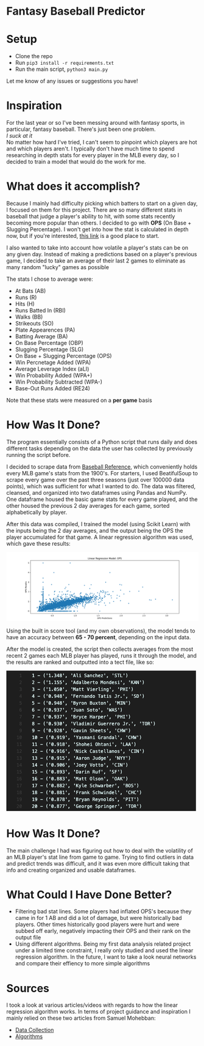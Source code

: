 # Fantasy Baseball Predictor

# Setup

- Clone the repo
- Run `pip3 install -r requirements.txt`
- Run the main script, `python3 main.py`

Let me know of any issues or suggestions you have!

# Inspiration

For the last year or so I've been messing around with fantasy sports, in particular, fantasy baseball. There's just been one problem. <br>
_I suck at it_
<br>
No matter how hard I've tried, I can't seem to pinpoint which players are hot and which players aren't. I typically don't have much time to spend researching in depth stats for every player in the MLB every day, so I decided to train a model that would do the work for me.

# What does it accomplish?

Because I mainly had difficulty picking which batters to start on a given day, I focused on them for this project. There are so many different stats in baseball that judge a player's ability to hit, with some stats recently becoming more popular than others. I decided to go with **OPS** (On Base + Slugging Percentage). I won't get into how the stat is calculated in depth now, but if you're interested, [this link](https://towardsdatascience.com/stats-for-baseball-fans-the-single-metric-for-offense-is-ops-fc568af5e87b) is a good place to start.

I also wanted to take into account how volatile a player's stats can be on any given day. Instead of making a predictions based on a player's previous game, I decided to take an average of their last 2 games to eliminate as many random "lucky" games as possible

The stats I chose to average were:

- At Bats (AB)
- Runs (R)
- Hits (H)
- Runs Batted In (RBI)
- Walks (BB)
- Strikeouts (SO)
- Plate Appearences (PA)
- Batting Average (BA)
- On Base Percentage (OBP)
- Slugging Percentage (SLG)
- On Base + Slugging Percentage (OPS)
- Win Percnetage Added (WPA)
- Average Leverage Index (aLI)
- Win Probability Added (WPA+)
- Win Probability Subtracted (WPA-)
- Base-Out Runs Added (RE24)

Note that these stats were measured on a **per game** basis

# How Was It Done?

The program essentially consists of a Python script that runs daily and does different tasks depending on the data the user has collected by previously running the script before.

I decided to scrape data from [Baseball Reference](https://www.baseball-reference.com), which conveniently holds every MLB game's stats from the 1900's. For starters, I used BeatifulSoup to scrape every game over the past three seasons (just over 100000 data points), which was sufficient for what I wanted to do. The data was filtered, cleansed, and organized into two dataframes using Pandas and NumPy. One dataframe housed the basic game stats for every game played, and the other housed the previous 2 day averages for each game, sorted alphabetically by player.

After this data was compiled, I trained the model (using Scikit Learn) with the inputs being the 2 day averages, and the output being the OPS the player accumulated for that game. A linear regression algorithm was used, which gave these results:

![linear regression graph for OPS predicitons vs. results](assets/plot.png)

Using the built in score tool (and my own observations), the model tends to have an accuracy between **65 - 70 percent**, depending on the input data.

After the model is created, the script then collects averages from the most recent 2 games each MLB player has played, runs it through the model, and the results are ranked and outputted into a tect file, like so:

![text file with OPS rankings](assets/sample_output.png)

# How Was It Done?

The main challenge I had was figuring out how to deal with the volatility of an MLB player's stat line from game to game. Trying to find outliers in data and predict trends was difficult, and it was even more difficult taking that info and creating organized and usable dataframes.

# What Could I Have Done Better?

- Filtering bad stat lines. Some players had inflated OPS's because they came in for 1 AB and did a lot of damage, but were historically bad players. Other times historically good players were hurt and were subbed off early, negatively impacting their OPS and their rank on the output file
- Using different algorithms. Being my first data analysis related project under a limited time constraint, I really only studied and used the linear regression algorithm. In the future, I want to take a look neural networks and compare their effiency to more simple algorithms

# Sources

I took a look at various articles/videos with regards to how the linear regression algorithm works. In terms of project guidance and inspiration I mainly relied on these two articles from Samuel Mohebban:

- [Data Collection](https://medium.com/@HeeebsInc/using-machine-learning-to-predict-daily-fantasy-basketball-scores-part-i-811de3c54a98)
- [Algorithms](https://medium.com/the-sports-scientist/using-ai-to-hack-your-fantasy-lineup-2fe022886769)

